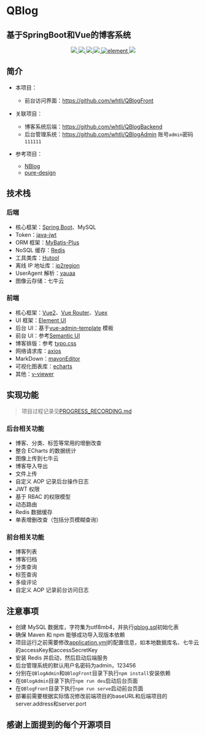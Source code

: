 # QBlog

## 基于SpringBoot和Vue的博客系统

<p align="center">
    <a href="https://github.com/spring-projects/spring-boot" target="_blank">	
      <img src="https://img.shields.io/badge/SpringBoot-2.7.5.RELEASE-orange">
    </a>
    <a href="https://github.com/vuejs/vue" target="_blank">	
      <img src="https://img.shields.io/badge/Vue-2.6.11-brightgreen">
    </a>
    <a href="https://docs.oracle.com/javase/8/docs/api/?xd_co_f=47c934d9-e663-4eba-819c-b726fc2d0847" target="_blank">	
      <img src="https://img.shields.io/badge/JDK-1.8+-orange">
    </a>
    <a href="https://github.com/baomidou/mybatis-plus" target="_blank">	
      <img src="https://img.shields.io/badge/Mybatis--Plus-%3E3.5.2-orange">
    </a>
    <a href="https://github.com/ElemeFE/element" target="_blank">
        <img src="https://img.shields.io/badge/Element-%3E2.13.2-brightgreen" alt="element">
    </a>
    <a href="https://github.com/whtli/QBlogAdmin/blob/master/LICENSE" target="_blank">	
      <img src="https://img.shields.io/badge/license-MIT-blue">
    </a>
</p>

## 简介

+ 本项目：
    - 前台访问界面：https://github.com/whtli/QBlogFront

+ 关联项目：
    - 博客系统后端：https://github.com/whtli/QBlogBackend
    - 后台管理系统：https://github.com/whtli/QBlogAdmin  账号`admin`密码`111111`

+ 参考项目：
    - [NBlog](https://github.com/Naccl/NBlog)
    - [pure-design](https://github.com/xqnode/pure-design)

## 技术栈

### 后端

+ 核心框架：[Spring Boot](https://github.com/spring-projects/spring-boot)、MySQL
+ Token：[java-jwt](https://github.com/auth0/java-jwt)
+ ORM 框架：[MyBatis-Plus](https://github.com/baomidou/mybatis-plus)
+ NoSQL 缓存：[Redis](https://github.com/redis/redis)
+ 工具类库：[Hutool](https://github.com/dromara/hutool)
+ 离线 IP 地址库：[ip2region](https://github.com/lionsoul2014/ip2region)
+ UserAgent 解析：[yauaa](https://github.com/nielsbasjes/yauaa)
+ 图像云存储：七牛云

### 前端

+ 核心框架：[Vue2](https://github.com/vuejs/vue)、[Vue Router](https://github.com/vuejs/vue-router)、[Vuex](https://github.com/vuejs/vuex)
+ UI 框架：[Element UI](https://github.com/ElemeFE/element)
+ 后台 UI：基于[vue-admin-template](https://github.com/PanJiaChen/vue-admin-template) 模板
+ 前台 UI：参考[Semantic UI](https://semantic-ui.com/)
+ 博客排版：参考 [typo.css](https://github.com/sofish/typo.css)
+ 网络请求库：[axios](https://github.com/axios/axios)
+ MarkDown：[mavonEditor](https://github.com/hinesboy/mavonEditor)
+ 可视化图表库：[echarts](https://github.com/apache/echarts)
+ 其他：[v-viewer](https://github.com/fengyuanchen/viewerjs)

## 实现功能

> 项目过程记录见[PROGRESS_RECORDING.md](PROGRESS_RECORDING.md)

### 后台相关功能

+ 博客、分类、标签等常用的增删改查
+ 整合 ECharts 的数据统计
+ 图像上传到七牛云
+ 博客导入导出
+ 文件上传
+ 自定义 AOP 记录后台操作日志
+ JWT 权限
+ 基于 RBAC 的权限模型
+ 动态路由
+ Redis 数据缓存
+ 单表增删改查（包括分页模糊查询）

### 前台相关功能

+ 博客列表
+ 博客归档
+ 分类查询
+ 标签查询
+ 多级评论
+ 自定义 AOP 记录前台访问日志

## 注意事项

+ 创建 MySQL 数据库，字符集为utf8mb4，并执行[qblog.sql](qblog.sql)初始化表
+ 确保 Maven 和 npm 能够成功导入现版本依赖
+ 项目运行之前需要修改[application.yml](src/main/resources/application.yml)的配置信息，如本地数据库名、七牛云的accessKey和accessSecretKey
+ 安装 Redis 并启动，然后启动后端服务
+ 后台管理系统的默认用户名密码为admin，123456
+ 分别在`QBlogAdmin`和`QBlogFront`目录下执行`npm install`安装依赖
+ 在`QBlogAdmin`目录下执行`npm run dev`启动后台页面
+ 在`QBlogFront`目录下执行`npm run serve`启动前台页面
+ 部署前需要根据实际情况修改前端项目的baseURL和后端项目的server.address和server.port

## 感谢上面提到的每个开源项目

